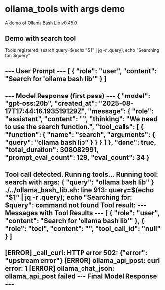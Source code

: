 # ollama_tools with args demo

A [demo](../README.md#demos) of [Ollama Bash Lib](https://github.com/attogram/ollama-bash-lib) v0.45.0
## Demo with search tool

Tools registered:
search	query=$(echo "$1" | jq -r .query); echo "Searching for: $query"

--- User Prompt ---
[
  {
    "role": "user",
    "content": "Search for 'ollama bash lib'"
  }
]
-------------------
--- Model Response (first pass) ---
{
  "model": "gpt-oss:20b",
  "created_at": "2025-08-17T17:44:16.193519129Z",
  "message": {
    "role": "assistant",
    "content": "",
    "thinking": "We need to use the search function.",
    "tool_calls": [
      {
        "function": {
          "name": "search",
          "arguments": {
            "query": "ollama bash lib"
          }
        }
      }
    ]
  },
  "done": true,
  "total_duration": 308082991,
  "prompt_eval_count": 129,
  "eval_count": 34
}
-----------------------------------
Tool call detected. Running tools...
Running tool: search with args: {
  "query": "ollama bash lib"
}
./../ollama_bash_lib.sh: line 913: query=$(echo "$1" | jq -r .query); echo "Searching for: $query": command not found
Tool result: 
--- Messages with Tool Results ---
[
  {
    "role": "user",
    "content": "Search for 'ollama bash lib'"
  },
  {
    "role": "tool",
    "content": "",
    "tool_call_id": "null"
  }
]
----------------------------------
[ERROR] _call_curl: HTTP error 502: {"error": "upstream error"}
[ERROR] ollama_api_post: curl error: 1
[ERROR] ollama_chat_json: ollama_api_post failed
--- Final Model Response ---
----------------------------
